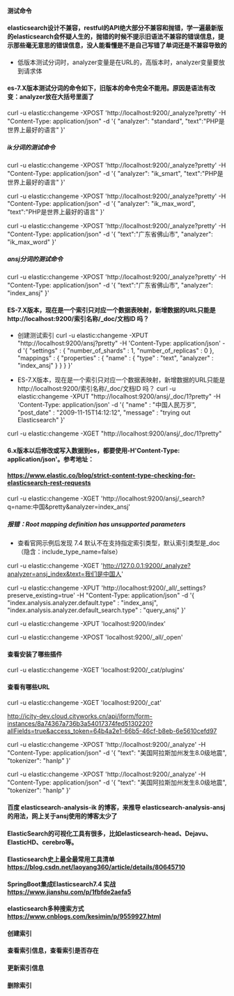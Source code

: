 #### 测试命令

#### elasticsearch设计不兼容，restful的API绝大部分不兼容和抛错，学一遍最新版的elasticsearch会怀疑人生的，抛错的时候不提示旧语法不兼容的错误信息，提示那些毫无意思的错误信息，没人能看懂是不是自己写错了单词还是不兼容导致的

* 低版本测试分词时，analyzer变量是在URL的，高版本时，analyzer变量要放到请求体

#### es-7.X版本测试分词的命令如下，旧版本的命令完全不能用。原因是语法有改变：analyzer放在大括号里面了



curl -u elastic:changeme -XPOST 'http://localhost:9200/_analyze?pretty' -H "Content-Type: application/json" -d '{
  "analyzer": "standard",
  "text":"PHP是世界上最好的语言"
}'


##### ik分词的测试命令
curl -u elastic:changeme -XPOST 'http://localhost:9200/_analyze?pretty' -H "Content-Type: application/json" -d '{
  "analyzer": "ik_smart",
  "text":"PHP是世界上最好的语言"
}'


curl -u elastic:changeme -XPOST 'http://localhost:9200/_analyze?pretty' -H "Content-Type: application/json" -d '{
  "analyzer": "ik_max_word",
  "text":"PHP是世界上最好的语言"
}'



curl -u elastic:changeme -XPOST 'http://localhost:9200/_analyze?pretty' -H "Content-Type: application/json"  -d '{
  "text":"广东省佛山市",
  "analyzer": "ik_max_word"
}'


##### ansj分词的测试命令
curl -u elastic:changeme -XPOST 'http://localhost:9200/_analyze?pretty' -H "Content-Type: application/json"  -d '{
  "text":"广东省佛山市",
  "analyzer": "index_ansj"
}'


#### ES-7.X版本，现在是一个索引只对应一个数据表映射，新增数据的URL只能是 http://localhost:9200/索引名称/_doc/文档ID 吗？

* 创建测试索引
curl -u elastic:changeme -XPUT "http://localhost:9200/ansj?pretty" -H 'Content-Type: application/json' -d '{
  "settings" : {
    "number_of_shards" : 1,
    "number_of_replicas" : 0
  },
  "mappings" : {
    "properties" : {
      "name" : {
        "type" : "text",
        "analyzer" : "index_ansj"
      }
    }
  }
}'


* ES-7.X版本，现在是一个索引只对应一个数据表映射，新增数据的URL只能是 http://localhost:9200/索引名称/_doc/文档ID 吗？
curl -u elastic:changeme -XPUT "http://localhost:9200/ansj/_doc/1?pretty" -H 'Content-Type: application/json' -d '{
  "name" : "中国人民万岁",
  "post_date" : "2009-11-15T14:12:12",
  "message" : "trying out Elasticsearch"
}'


curl -u elastic:changeme -XGET "http://localhost:9200/ansj/_doc/1?pretty"



#### 6.x版本以后修改或写入数据到es，都要使用-H'Content-Type: application/json'。参考地址：
#### https://www.elastic.co/blog/strict-content-type-checking-for-elasticsearch-rest-requests


curl -u elastic:changeme -XGET 'http://localhost:9200/ansj/_search?q=name:中国&pretty&analyzer=index_ansj'



##### 报错：Root mapping definition has unsupported parameters
* 查看官网示例后发现 7.4 默认不在支持指定索引类型，默认索引类型是_doc（隐含：include_type_name=false）






curl -u elastic:changeme -XGET 'http://127.0.0.1:9200/_analyze?analyzer=ansj_index&text=我们是中国人'



curl -u elastic:changeme -XPUT 'http://localhost:9200/_all/_settings?preserve_existing=true' -H "Content-Type: application/json" -d '{
  "index.analysis.analyzer.default.type" : "index_ansj",
  "index.analysis.analyzer.default_search.type" : "query_ansj"
}'





curl -u elastic:changeme -XPUT 'localhost:9200/index'

curl -u elastic:changeme -XPOST 'localhost:9200/_all/_open'



#### 查看安装了哪些插件
curl -u elastic:changeme -XGET 'localhost:9200/_cat/plugins'

#### 查看有哪些URL
curl -u elastic:changeme -XGET 'localhost:9200/_cat'



http://icity-dev.cloud.cityworks.cn/api/iform/form-instances/8a74367a736b3a54017374fed5130220?allFields=true&access_token=64b4a2e1-66b5-46cf-b8eb-6e5610cefd97


curl -u elastic:changeme -XPOST 'http://localhost:9200/_analyze' -H "Content-Type: application/json" -d '{
  "text": "美国阿拉斯加州发生8.0级地震",
  "tokenizer": "hanlp"
}'



curl -u elastic:changeme -XPOST 'http://localhost:9200/_analyze' -H "Content-Type: application/json" -d '{
  "text": "美国阿拉斯加州发生8.0级地震",
  "tokenizer": "hanlp"
}'




#### 百度 elasticsearch-analysis-ik 的博客，来推导 elasticsearch-analysis-ansj 的用法，网上关于ansj使用的博客太少了

#### ElasticSearch的可视化工具有很多，比如elasticsearch-head、Dejavu、ElasticHD、cerebro等。
#### Elasticsearch史上最全最常用工具清单     https://blog.csdn.net/laoyang360/article/details/80645710
#### SpringBoot集成Elasticsearch7.4 实战  https://www.jianshu.com/p/1fbfde2aefa5
#### elasticsearch多种搜索方式             https://www.cnblogs.com/kesimin/p/9559927.html



#### 创建索引
#### 查看索引信息，查看索引是否存在
#### 更新索引信息
#### 删除索引
